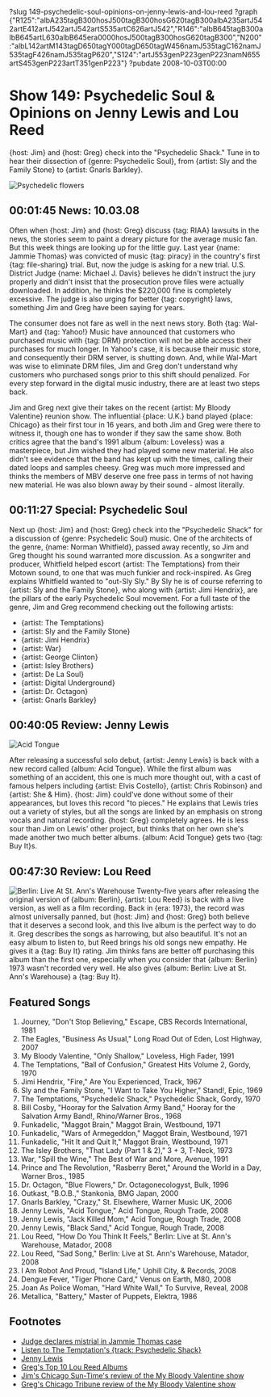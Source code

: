 ?slug 149-psychedelic-soul-opinions-on-jenny-lewis-and-lou-reed
?graph {"R125":"albA235tagB300hosJ500tagB300hosG620tagB300albA235artJ542artE412artJ542artJ542artS535artC626artJ542","R146":"albB645tagB300albB645artL630albB645era0000hosJ500tagB300hosG620tagB300","N200":"albL142artM143tagD650tagY000tagD650tagW456namJ535tagC162namJ535tagF426namJ535tagP620","S124":"artJ553genP223genP223namN655artS453genP223artT351genP223"}
?pubdate 2008-10-03T00:00

# Show 149: Psychedelic Soul & Opinions on Jenny Lewis and Lou Reed
{host: Jim} and {host: Greg} check into the  "Psychedelic Shack."  Tune in to hear their dissection of {genre: Psychedelic Soul}, from {artist: Sly and the Family Stone} to {artist: Gnarls Barkley}.

![Psychedelic flowers](http://static.soundopinions.org/images/2009/psychedelic.jpg)

## 00:01:45 News: 10.03.08
Often when {host: Jim} and {host: Greg} discuss {tag: RIAA} lawsuits in the news, the stories seem to paint a dreary picture for the average music fan. But this week things are looking up for the little guy. Last year {name: Jammie Thomas} was convicted of music {tag: piracy} in the country's first {tag: file-sharing} trial. But, now the judge is asking for a new trial. U.S. District Judge {name: Michael J. Davis} believes he didn't instruct the jury properly and didn't insist that the prosecution prove files were actually downloaded. In addition, he thinks the $220,000 fine is completely excessive. The judge is also urging for better {tag: copyright} laws, something Jim and Greg have been saying for years.

The consumer does not fare as well in the next news story. Both {tag: Wal-Mart} and {tag: Yahoo!} Music have announced that customers who purchased music with {tag: DRM} protection will not be able access their purchases for much longer. In Yahoo's case, it is because their music store, and consequently their DRM server, is shutting down. And, while Wal-Mart was wise to eliminate DRM files, Jim and Greg don't understand why customers who purchased songs prior to this shift should penalized. For every step forward in the digital music industry, there are at least two steps back.

Jim and Greg next give their takes on the recent {artist: My Bloody Valentine} reunion show. The influential {place: U.K.} band played {place: Chicago} as their first tour in 16 years, and both Jim and Greg were there to witness it, though one has to wonder if they saw the same show. Both critics agree that the band's 1991 album {album: Loveless} was a masterpiece, but Jim wished they had played some new material. He also didn't see evidence that the band has kept up with the times, calling their dated loops and samples cheesy. Greg was much more impressed and thinks the members of MBV deserve one free pass in terms of not having new material. He was also blown away by their sound - almost literally.

## 00:11:27 Special: Psychedelic Soul
Next up {host: Jim} and {host: Greg} check into the "Psychedelic Shack" for a discussion of {genre: Psychedelic Soul} music. One of the architects of the genre, {name: Norman Whitfield}, passed away recently, so Jim and Greg thought his sound warranted more discussion. As a songwriter and producer, Whitfield helped escort {artist: The Temptations} from their Motown sound, to one that was much funkier and rock-inspired. As Greg explains Whitfield wanted to "out-Sly Sly." By Sly he is of course referring to {artist: Sly and the Family Stone}, who along with {artist: Jimi Hendrix}, are the pillars of the early Psychedelic Soul movement. For a full taste of the genre, Jim and Greg recommend checking out the following artists:

- {artist: The Temptations}
- {artist: Sly and the Family Stone}
- {artist: Jimi Hendrix}
- {artist: War}
- {artist: George Clinton}
- {artist: Isley Brothers}
- {artist: De La Soul}
- {artist: Digital Underground}
- {artist: Dr. Octagon}
- {artist: Gnarls Barkley} 

## 00:40:05 Review: Jenny Lewis
![Acid Tongue](http://is3.mzstatic.com/image/thumb/Music/v4/83/ae/04/83ae043f-6cce-a669-6238-4beb4f83bf50/source/600x600bb.jpg "117038088/290663714")

After releasing a successful solo debut, {artist: Jenny Lewis} is back with a new record called {album: Acid Tongue}. While the first album was something of an accident, this one is much more thought out, with a cast of famous helpers including {artist: Elvis Costello}, {artist: Chris Robinson} and {artist: She & Him}. {host: Jim} could've done without some of their appearances, but loves this record "to pieces." He explains that Lewis tries out a variety of styles, but all the songs are linked by an emphasis on strong vocals and natural recording. {host: Greg} completely agrees. He is less sour than Jim on Lewis' other project, but thinks that on her own she's made another two much better albums. {album: Acid Tongue} gets two {tag: Buy It}s.

## 00:47:30 Review: Lou Reed
![Berlin: Live At St. Ann's Warehouse](http://a3.mzstatic.com/us/r30/Features/3f/da/9d/dj.fewszlhj.600x600-75.jpg "167203/290765507")
Twenty-five years after releasing the original version of {album: Berlin}, {artist: Lou Reed} is back with a live version, as well as a film recording. Back in {era: 1973}, the record was almost universally panned, but {host: Jim} and {host: Greg} both believe that it deserves a second look, and this live album is the perfect way to do it. Greg describes the songs as harrowing, but also beautiful. It's not an easy album to listen to, but Reed brings his old songs new empathy. He gives it a {tag: Buy It} rating. Jim thinks fans are better off purchasing this album than the first one, especially when you consider that {album: Berlin} 1973 wasn't recorded very well. He also gives {album: Berlin: Live at St. Ann's Warehouse} a {tag: Buy It}.

## Featured Songs
1. Journey, "Don't Stop Believing," Escape, CBS Records International, 1981
2. The Eagles, "Business As Usual," Long Road Out of Eden, Lost Highway, 2007
3. My Bloody Valentine, "Only Shallow," Loveless, High Fader, 1991
4. The Temptations, "Ball of Confusion," Greatest Hits Volume 2, Gordy, 1970
5. Jimi Hendrix, "Fire," Are You Experienced, Track, 1967
6. Sly and the Family Stone, "I Want to Take You Higher," Stand!, Epic, 1969
7. The Temptations, "Psychedelic Shack," Psychedelic Shack, Gordy, 1970
8. Bill Cosby, "Hooray for the Salvation Army Band," Hooray for the Salvation Army Band!, Rhino/Warner Bros., 1968
9. Funkadelic, "Maggot Brain," Maggot Brain, Westbound, 1971
10. Funkadelic, "Wars of Armegeddon," Maggot Brain, Westbound, 1971
11. Funkadelic, "Hit It and Quit It," Maggot Brain, Westbound, 1971
12. The Isley Brothers, "That Lady (Part 1 & 2)," 3 + 3, T-Neck, 1973
13. War, "Spill the Wine," The Best of War and More, Avenue, 1991
14. Prince and The Revolution, "Rasberry Beret," Around the World in a Day, Warner Bros., 1985
15. Dr. Octagon, "Blue Flowers," Dr. Octagonecologyst, Bulk, 1996
16. Outkast, "B.O.B.," Stankonia, BMG Japan, 2000
17. Gnarls Barkley, "Crazy," St. Elsewhere, Warner Music UK, 2006
18. Jenny Lewis, "Acid Tongue," Acid Tongue, Rough Trade, 2008
19. Jenny Lewis, "Jack Killed Mom," Acid Tongue, Rough Trade, 2008
20. Jenny Lewis, "Black Sand," Acid Tongue, Rough Trade, 2008
21. Lou Reed, "How Do You Think It Feels," Berlin: Live at St. Ann's Warehouse, Matador, 2008
22. Lou Reed, "Sad Song," Berlin: Live at St. Ann's Warehouse, Matador, 2008
23. I Am Robot And Proud, "Island Life," Uphill City, & Records, 2008
24. Dengue Fever, "Tiger Phone Card," Venus on Earth, M80, 2008
25. Joan As Police Woman, "Hard White Wall," To Survive, Reveal, 2008
26. Metallica, "Battery," Master of Puppets, Elektra, 1986

## Footnotes
- [Judge declares mistrial in Jammie Thomas case](https://www.wired.com/2008/09/not-for-publica/)
- [Listen to The Temptation's {track: Psychedelic Shack}](http://www.last.fm/music/The+Temptations/_/Psychedelic+Shack)
- [Jenny Lewis](http://www.jennylewis.com/)
- [Greg's Top 10 Lou Reed Albums](http://articles.chicagotribune.com/2013-10-27/entertainment/chi-10-essential-lou-reed-albums-by-greg-kot-20131027_1_lou-reed-velvet-underground-white-light-white-heat)
- [Jim's Chicago Sun-Time's review of the My Bloody Valentine show](http://www.jimdero.com/News2008/MBVreview.htm)
- [Greg's Chicago Tribune review of the My Bloody Valentine show](http://articles.chicagotribune.com/2013-11-04/entertainment/chi-my-bloody-valentine-concert-review-20131103_1_bilinda-butcher-colm-o-ciosoig-debbie-googe)
